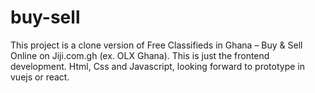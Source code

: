# buy-sell
This project is a clone version of Free Classifieds in Ghana – Buy & Sell Online on Jiji.com.gh (ex. OLX Ghana). This is just the frontend development.
Html, Css and Javascript, looking forward to prototype in vuejs or react.
